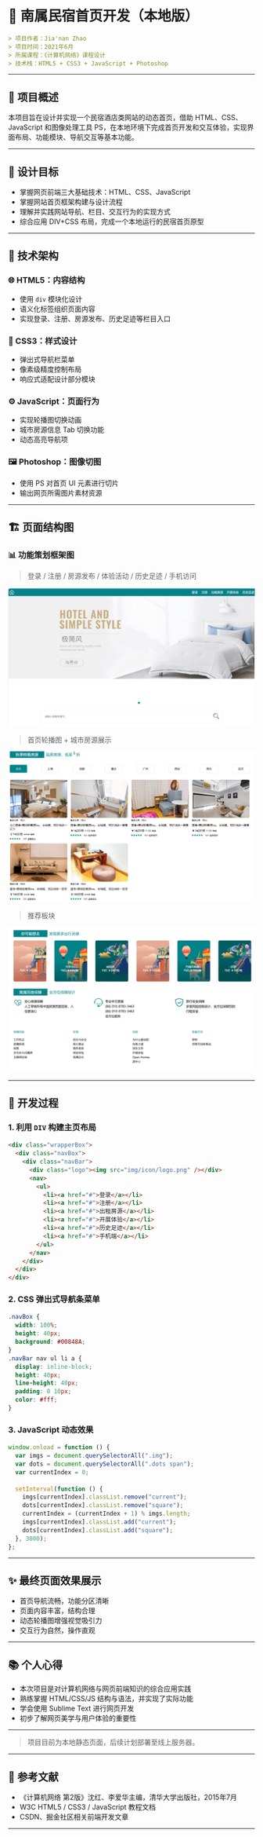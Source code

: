 
# 🏡 南属民宿首页开发（本地版）

```markdown
> 项目作者：Jia'nan Zhao
> 项目时间：2021年6月  
> 所属课程：《计算机网络》课程设计  
> 技术栈：HTML5 + CSS3 + JavaScript + Photoshop
```

---

## 📌 项目概述

本项目旨在设计并实现一个民宿酒店类网站的动态首页，借助 HTML、CSS、JavaScript 和图像处理工具 PS，在本地环境下完成首页开发和交互体验，实现界面布局、功能模块、导航交互等基本功能。

---

## 🎯 设计目标

- 掌握网页前端三大基础技术：HTML、CSS、JavaScript
- 掌握网站首页框架构建与设计流程
- 理解并实践网站导航、栏目、交互行为的实现方式
- 综合应用 DIV+CSS 布局，完成一个本地运行的民宿首页原型

---

## 🧩 技术架构

### 🌐 HTML5：内容结构

- 使用 `div` 模块化设计
- 语义化标签组织页面内容
- 实现登录、注册、房源发布、历史足迹等栏目入口

### 🎨 CSS3：样式设计

- 弹出式导航栏菜单
- 像素级精度控制布局
- 响应式适配设计部分模块

### ⚙️ JavaScript：页面行为

- 实现轮播图切换动画
- 城市房源信息 Tab 切换功能
- 动态高亮导航项

### 🖼️ Photoshop：图像切图

- 使用 PS 对首页 UI 元素进行切片
- 输出网页所需图片素材资源

---

## 🏗️ 页面结构图

### 📊 功能策划框架图

> 登录 / 注册 / 房源发布 / 体验活动 / 历史足迹 / 手机访问

![预览图](1.png)

> 首页轮播图 + 城市房源展示

![预览图](2.png)

> 推荐板块

![预览图](3.png)

---

## 🔨 开发过程

### 1. 利用 `DIV` 构建主页布局
```html
<div class="wrapperBox">
  <div class="navBox">
    <div class="navBar">
      <div class="logo"><img src="img/icon/logo.png" /></div>
      <nav>
        <ul>
          <li><a href="#">登录</a></li>
          <li><a href="#">注册</a></li>
          <li><a href="#">出租房源</a></li>
          <li><a href="#">开展体验</a></li>
          <li><a href="#">历史足迹</a></li>
          <li><a href="#">手机端</a></li>
        </ul>
      </nav>
    </div>
  </div>
</div>
````

### 2. CSS 弹出式导航条菜单

```css
.navBox {
  width: 100%;
  height: 40px;
  background: #00848A;
}
.navBar nav ul li a {
  display: inline-block;
  height: 40px;
  line-height: 40px;
  padding: 0 10px;
  color: #fff;
}
```

### 3. JavaScript 动态效果

```javascript
window.onload = function () {
  var imgs = document.querySelectorAll(".img");
  var dots = document.querySelectorAll(".dots span");
  var currentIndex = 0;

  setInterval(function () {
    imgs[currentIndex].classList.remove("current");
    dots[currentIndex].classList.remove("square");
    currentIndex = (currentIndex + 1) % imgs.length;
    imgs[currentIndex].classList.add("current");
    dots[currentIndex].classList.add("square");
  }, 3000);
};
```

---

## ✨ 最终页面效果展示

* 首页导航流畅，功能分区清晰
* 页面内容丰富，结构合理
* 动态轮播图增强视觉吸引力
* 交互行为自然，操作直观

---

## 📚 个人心得

* 本次项目是对计算机网络与网页前端知识的综合应用实践
* 熟练掌握 HTML/CSS/JS 结构与语法，并实现了实际功能
* 学会使用 Sublime Text 进行网页开发
* 初步了解网页美学与用户体验的重要性

---


> 项目目前为本地静态页面，后续计划部署至线上服务器。

---

## 📖 参考文献

* 《计算机网络 第2版》沈红、李爱华主编，清华大学出版社，2015年7月
* W3C HTML5 / CSS3 / JavaScript 教程文档
* CSDN、掘金社区相关前端开发文章

---


